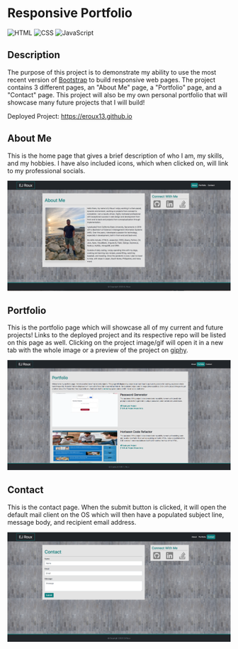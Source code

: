 # Responsive Portfolio
![HTML](https://img.shields.io/badge/HTML-87.2%25-red)
![CSS](https://img.shields.io/badge/CSS-10.2%25-purple)
![JavaScript](https://img.shields.io/badge/JavaScript-2.6%25-yellow)

## Description

The purpose of this project is to demonstrate my ability to use the most recent version of [Bootstrap](https://getbootstrap.com/) to build responsive web pages. The project contains 3 different pages, an "About Me" page, a "Portfolio" page, and a "Contact" page. This project will also be my own personal portfolio that will showcase many future projects that I will build! 

Deployed Project: https://eroux13.github.io

## About Me

This is the home page that gives a brief description of who I am, my skills, and my hobbies. I have also included icons, which when clicked on, will link to my professional socials. 

![About Me Webpage Screenshot](./assets/images/homePageScreenshot.png)

## Portfolio

This is the portfolio page which will showcase all of my current and future projects! Links to the deployed project and its respective repo will be listed on this page as well. Clicking on the project image/gif will open it in a new tab with the whole image or a preview of the project on [giphy](https://giphy.com/channel/whatupeeeej).

![Portfolio Webpage Screenshot](./assets/images/portfolioPageScreenshot.png)

## Contact

This is the contact page. When the submit button is clicked, it will open the default mail client on the OS which will then have a populated subject line, message body, and recipient email address.

![Contact Webpage Screenshot](./assets/images/contactPageScreenshot.png)